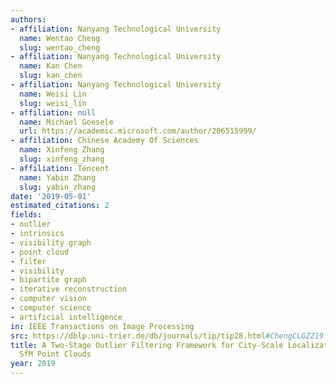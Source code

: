 ```yaml
---
authors:
- affiliation: Nanyang Technological University
  name: Wentao Cheng
  slug: wentao_cheng
- affiliation: Nanyang Technological University
  name: Kan Chen
  slug: kan_chen
- affiliation: Nanyang Technological University
  name: Weisi Lin
  slug: weisi_lin
- affiliation: null
  name: Michael Goesele
  url: https://academic.microsoft.com/author/206515999/
- affiliation: Chinese Academy Of Sciences
  name: Xinfeng Zhang
  slug: xinfeng_zhang
- affiliation: Tencent
  name: Yabin Zhang
  slug: yabin_zhang
date: '2019-05-01'
estimated_citations: 2
fields:
- outlier
- intrinsics
- visibility graph
- point cloud
- filter
- visibility
- bipartite graph
- iterative reconstruction
- computer vision
- computer science
- artificial intelligence
in: IEEE Transactions on Image Processing
src: https://dblp.uni-trier.de/db/journals/tip/tip28.html#ChengCLGZZ19
title: A Two-Stage Outlier Filtering Framework for City-Scale Localization Using 3D
  SfM Point Clouds
year: 2019
---
```

